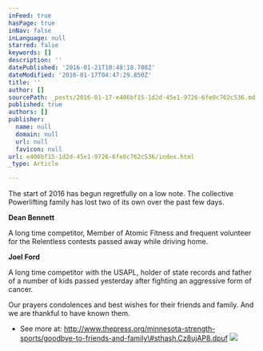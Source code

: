 ```yaml
---
inFeed: true
hasPage: true
inNav: false
inLanguage: null
starred: false
keywords: []
description: ''
datePublished: '2016-01-21T10:48:18.788Z'
dateModified: '2016-01-17T04:47:29.850Z'
title: ''
author: []
sourcePath: _posts/2016-01-17-e406bf15-1d2d-45e1-9726-6fe0c762c536.md
published: true
authors: []
publisher:
  name: null
  domain: null
  url: null
  favicon: null
url: e406bf15-1d2d-45e1-9726-6fe0c762c536/index.html
_type: Article

---
```

The start of 2016 has begun regretfully on a low note. The collective Powerlifting family has lost two of its own over the past few days.

**Dean Bennett**

A long time competitor, Member of Atomic Fitness and frequent volunteer for the Relentless contests passed away while driving home.

**Joel Ford**

A long time competitor with the USAPL, holder of state records and father of a number of kids passed yesterday after fighting an aggressive form of cancer.

Our prayers condolences and best wishes for their friends and family. And we are thankful to have known them.

- See more at: http://www.thepress.org/minnesota-strength-sports/goodbye-to-friends-and-family\#sthash.Cz8ujAP8.dpuf
![](https://the-grid-user-content.s3-us-west-2.amazonaws.com/74c74e6e-7d85-42b9-842e-9e5a7a0615f6.jpg)